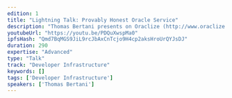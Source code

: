 ```yaml
---
edition: 1
title: "Lightning Talk: Provably Honest Oracle Service"
description: "Thomas Bertani presents on Oraclize (http://www.oraclize.it/), a set of tools and APIs aiming to enhance the power of smart contracts by pushing external data to the blockchain."
youtubeUrl: "https://youtu.be/PDQuXwspMa0"
ipfsHash: "Qmd7BqMGS9JiL9rcJbAxCnTcjo9H4cp2aksHroUrQYJsDJ"
duration: 290
expertise: "Advanced"
type: "Talk"
track: "Developer Infrastructure"
keywords: []
tags: ['Developer Infrastructure']
speakers: ['Thomas Bertani']
---
```

